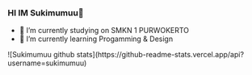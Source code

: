 ### HI IM Sukimumuu👋



- 🔭 I’m currently studying on SMKN 1 PURWOKERTO
- 🌱 I’m currently learning Progamming & Design
<!--
- 👯 I’m looking to collaborate on ...
- 🤔 I’m looking for help with ...
- 💬 Ask me about ...
- 📫 How to reach me: ...
- 😄 Pronouns: ...
- ⚡ Fun fact: ...
--!>

![Sukimumuu github stats](https://github-readme-stats.vercel.app/api?username=sukimumuu)
